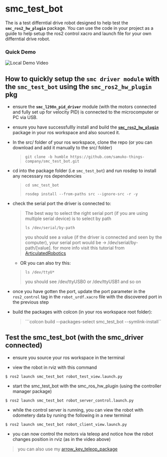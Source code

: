 # smc_test_bot
The is a test differntial drive robot designed to help test the **`smc_ros2_hw_plugin`** package. You can use the code in your project as a guide to help setup the ros2 control xacro and launch file for your own differntial drive robot.

### Quick Demo
![Local Demo Video]()

## How to quickly setup the `smc driver module` with the `smc_test_bot` using the `smc_ros2_hw_plugin` pkg
- ensure the **`smc_l298n_pid_driver`** module (with the motors connected and fully set up for velocity PID) is connected to the microcomputer or PC via USB.

- ensure you have successfullly install and build the [**`smc_ros2_hw_plugin`**](https://github.com/samuko-things-company/smc_ros_hw_plugin/tree/humble) package in your ros workspace and also sourced it.

- In the src/ folder of your ros workspace, clone the repo (or you can download and add it manually to the src/ folder)
  > ```git clone -b humble https://github.com/samuko-things-company/smc_test_bot.git```

- cd into the package folder (i.e `smc_test_bot`) and run rosdep to install any necessary ros dependencies
  > ```cd smc_test_bot```
  >
  > ```rosdep install --from-paths src --ignore-src -r -y```

- check the serial port the driver is connected to:
  > The best way to select the right serial port (if you are using multiple serial device) is to select by path
  >
  > ```ls /dev/serial/by-path```
  >
  > you should see a value (if the driver is connected and seen by the computer), your serial port would be -> /dev/serial/by-path/[value]. for more info visit this tutorial from [ArticulatedRobotics](https://www.youtube.com/watch?v=eJZXRncGaGM&list=PLunhqkrRNRhYAffV8JDiFOatQXuU-NnxT&index=8)

  - OR you can also try this:
  > ```ls /dev/ttyU*```
  >
  > you should see /dev/ttyUSB0 or /dev/ttyUSB1 and so on

- once you have gotten the port, update the port parameter in the `ros2_control` tag in the `robot_urdf.xacro` file with the discovered port in the previous step

- build the packages with colcon (in your ros workspace root folder):
  > ```colcon build --packages-select smc_test_bot --symlink-install``


## Test the smc_test_bot (with the smc_driver connected)
- ensure you source your ros workspace in the terminal

- view the robot in rviz with this command
```shell
$ ros2 launch smc_test_bot robot_test_view.launch.py
```

- start the smc_test_bot with the smc_ros_hw_plugin (using the controller manager package)
```shell
$ ros2 launch smc_test_bot robot_server_control.launch.py
```

- while the control server is running, you can view the robot with odometery data by runing the following in a new terminal
```shell
$ ros2 launch smc_test_bot robot_client_view.launch.py
```

- you can now control the motors via teleop and notice how the robot changes position in rviz (as in the video above)
> you can also use my [arrow_key_teleop_package](https://github.com/samuko-things/arrow_key_teleop_drive)
